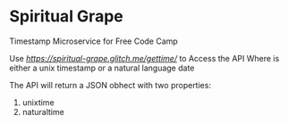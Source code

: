 # Spiritual Grape

Timestamp Microservice for Free Code Camp

Use *https://spiritual-grape.glitch.me/gettime/<Parameter>* to Access the API
Where <Parameter> is either a unix timestamp or a natural language date

The API will return a JSON obhect with two properties:
1. unixtime
2. naturaltime
